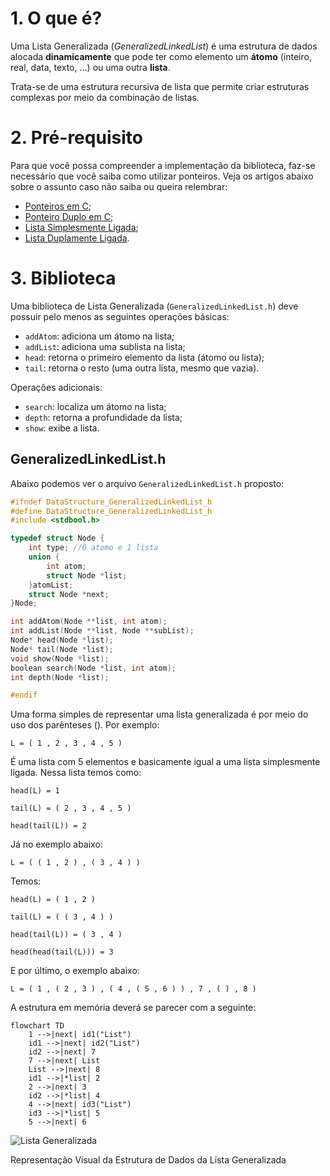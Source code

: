 # 1. O que é?

Uma Lista Generalizada (*GeneralizedLinkedList*) é uma estrutura de dados alocada **dinamicamente** que pode ter como elemento um **átomo** (inteiro, real, data, texto, …) ou uma outra **lista**.

Trata-se de uma estrutura recursiva de lista que permite criar estruturas complexas por meio da combinação de listas.

# 2. Pré-requisito

Para que você possa compreender a implementação da biblioteca, faz-se necessário que você saiba como utilizar ponteiros. Veja os artigos abaixo sobre o assunto caso não saiba ou queira relembrar:

- [Ponteiros em C](http://www.jppreti.com/2019/07/15/ponteiros-em-c/);
- [Ponteiro Duplo em C](http://www.jppreti.com/2019/07/15/ponteiro-duplo-em-c/);
- [Lista Simplesmente Ligada](http://www.jppreti.com/2019/07/15/lista-simplesmente-ligada/);
- [Lista Duplamente Ligada](http://www.jppreti.com/2019/07/24/lista-duplamente-ligada/).

# 3. Biblioteca

Uma biblioteca de Lista Generalizada (`GeneralizedLinkedList.h`) deve possuir pelo menos as seguintes operações básicas:

- `addAtom`: adiciona um átomo na lista;
- `addList`: adiciona uma sublista na lista;
- `head`: retorna o primeiro elemento da lista (átomo ou lista);
- `tail`: retorna o resto (uma outra lista, mesmo que vazia).

Operações adicionais:

- `search`: localiza um átomo na lista;
- `depth`: retorna a profundidade da lista;
- `show`: exibe a lista.

## GeneralizedLinkedList.h

Abaixo podemos ver o arquivo `GeneralizedLinkedList.h` proposto:

```c
#ifndef DataStructure_GeneralizedLinkedList_h
#define DataStructure_GeneralizedLinkedList_h
#include <stdbool.h>

typedef struct Node {
    int type; //0 atomo e 1 lista
    union {
        int atom;
        struct Node *list;
    }atomList;
    struct Node *next;
}Node;

int addAtom(Node **list, int atom);
int addList(Node **list, Node **subList);
Node* head(Node *list);
Node* tail(Node *list);
void show(Node *list);
boolean search(Node *list, int atom);
int depth(Node *list);

#endif
```

Uma forma simples de representar uma lista generalizada é por meio do uso dos parênteses (). Por exemplo:

`L = ( 1 , 2 , 3 , 4 , 5 )`

É uma lista com 5 elementos e basicamente igual a uma lista simplesmente ligada. Nessa lista temos como:

`head(L) = 1`

`tail(L) = ( 2 , 3 , 4 , 5 )`

`head(tail(L)) = 2`

Já no exemplo abaixo:

`L = ( ( 1 , 2 ) , ( 3 , 4 ) )`

Temos:

`head(L) = ( 1 , 2 )`

`tail(L) = ( ( 3 , 4 ) )`

`head(tail(L)) = ( 3 , 4 )`

`head(head(tail(L))) = 3`

E por último, o exemplo abaixo:

`L = ( 1 , ( 2 , 3 ) , ( 4 , ( 5 , 6 ) ) , 7 , ( ) , 8 )`

A estrutura em memória deverá se parecer com a seguinte:

```mermaid
flowchart TD
    1 -->|next| id1("List")
    id1 -->|next| id2("List")
    id2 -->|next| 7
    7 -->|next| List
    List -->|next| 8
    id1 -->|*list| 2
    2 -->|next| 3
    id2 -->|*list| 4
    4 -->|next| id3("List")
    id3 -->|*list| 5
    5 -->|next| 6
```

![Lista Generalizada](https://i2.wp.com/www.jppreti.com/wp-content/uploads/2020/07/ListaGeneralizada.jpg?resize=750%2C185)

Representação Visual da Estrutura de Dados da Lista Generalizada
